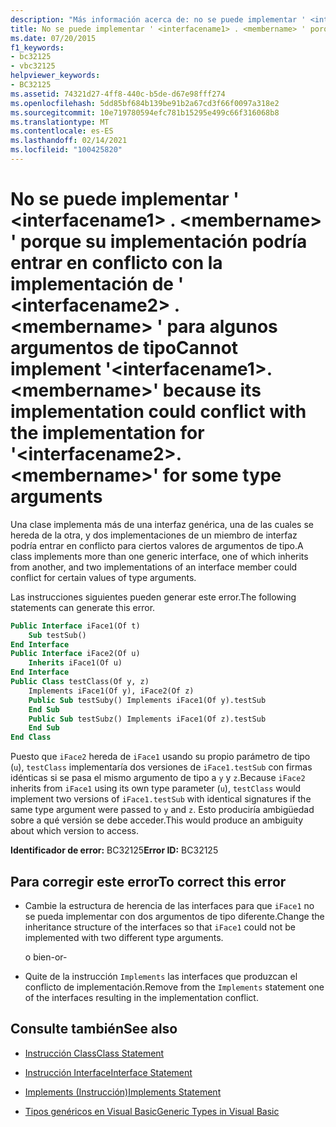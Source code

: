 ```yaml
---
description: "Más información acerca de: no se puede implementar ' <interfacename1> . <membername> ' porque su implementación podría entrar en conflicto con la implementación de ' <interfacename2> . <membername> ' para algunos argumentos de tipo"
title: No se puede implementar ' <interfacename1> . <membername> ' porque su implementación podría entrar en conflicto con la implementación de ' <interfacename2> . <membername> ' para algunos argumentos de tipo
ms.date: 07/20/2015
f1_keywords:
- bc32125
- vbc32125
helpviewer_keywords:
- BC32125
ms.assetid: 74321d27-4ff8-440c-b5de-d67e98fff274
ms.openlocfilehash: 5dd85bf684b139be91b2a67cd3f66f0097a318e2
ms.sourcegitcommit: 10e719780594efc781b15295e499c66f316068b8
ms.translationtype: MT
ms.contentlocale: es-ES
ms.lasthandoff: 02/14/2021
ms.locfileid: "100425820"
---
```

# <a name="cannot-implement-interfacename1membername-because-its-implementation-could-conflict-with-the-implementation-for-interfacename2membername-for-some-type-arguments"></a><span data-ttu-id="f992f-103">No se puede implementar ' \<interfacename1> . \<membername> ' porque su implementación podría entrar en conflicto con la implementación de ' \<interfacename2> . \<membername> ' para algunos argumentos de tipo</span><span class="sxs-lookup"><span data-stu-id="f992f-103">Cannot implement '\<interfacename1>.\<membername>' because its implementation could conflict with the implementation for '\<interfacename2>.\<membername>' for some type arguments</span></span>

<span data-ttu-id="f992f-104">Una clase implementa más de una interfaz genérica, una de las cuales se hereda de la otra, y dos implementaciones de un miembro de interfaz podría entrar en conflicto para ciertos valores de argumentos de tipo.</span><span class="sxs-lookup"><span data-stu-id="f992f-104">A class implements more than one generic interface, one of which inherits from another, and two implementations of an interface member could conflict for certain values of type arguments.</span></span>  
  
 <span data-ttu-id="f992f-105">Las instrucciones siguientes pueden generar este error.</span><span class="sxs-lookup"><span data-stu-id="f992f-105">The following statements can generate this error.</span></span>  
  
```vb  
Public Interface iFace1(Of t)  
    Sub testSub()  
End Interface  
Public Interface iFace2(Of u)  
    Inherits iFace1(Of u)  
End Interface  
Public Class testClass(Of y, z)  
    Implements iFace1(Of y), iFace2(Of z)  
    Public Sub testSuby() Implements iFace1(Of y).testSub  
    End Sub  
    Public Sub testSubz() Implements iFace1(Of z).testSub  
    End Sub  
End Class  
```  
  
 <span data-ttu-id="f992f-106">Puesto que `iFace2` hereda de `iFace1` usando su propio parámetro de tipo (`u`), `testClass` implementaría dos versiones de `iFace1.testSub` con firmas idénticas si se pasa el mismo argumento de tipo a `y` y `z`.</span><span class="sxs-lookup"><span data-stu-id="f992f-106">Because `iFace2` inherits from `iFace1` using its own type parameter (`u`), `testClass` would implement two versions of `iFace1.testSub` with identical signatures if the same type argument were passed to `y` and `z`.</span></span> <span data-ttu-id="f992f-107">Esto produciría ambigüedad sobre a qué versión se debe acceder.</span><span class="sxs-lookup"><span data-stu-id="f992f-107">This would produce an ambiguity about which version to access.</span></span>  
  
 <span data-ttu-id="f992f-108">**Identificador de error:** BC32125</span><span class="sxs-lookup"><span data-stu-id="f992f-108">**Error ID:** BC32125</span></span>  
  
## <a name="to-correct-this-error"></a><span data-ttu-id="f992f-109">Para corregir este error</span><span class="sxs-lookup"><span data-stu-id="f992f-109">To correct this error</span></span>  
  
- <span data-ttu-id="f992f-110">Cambie la estructura de herencia de las interfaces para que `iFace1` no se pueda implementar con dos argumentos de tipo diferente.</span><span class="sxs-lookup"><span data-stu-id="f992f-110">Change the inheritance structure of the interfaces so that `iFace1` could not be implemented with two different type arguments.</span></span>  
  
     <span data-ttu-id="f992f-111">o bien</span><span class="sxs-lookup"><span data-stu-id="f992f-111">-or-</span></span>  
  
- <span data-ttu-id="f992f-112">Quite de la instrucción `Implements` las interfaces que produzcan el conflicto de implementación.</span><span class="sxs-lookup"><span data-stu-id="f992f-112">Remove from the `Implements` statement one of the interfaces resulting in the implementation conflict.</span></span>  
  
## <a name="see-also"></a><span data-ttu-id="f992f-113">Consulte también</span><span class="sxs-lookup"><span data-stu-id="f992f-113">See also</span></span>

- [<span data-ttu-id="f992f-114">Instrucción Class</span><span class="sxs-lookup"><span data-stu-id="f992f-114">Class Statement</span></span>](../language-reference/statements/class-statement.md)
- [<span data-ttu-id="f992f-115">Instrucción Interface</span><span class="sxs-lookup"><span data-stu-id="f992f-115">Interface Statement</span></span>](../language-reference/statements/interface-statement.md)
- [<span data-ttu-id="f992f-116">Implements (Instrucción)</span><span class="sxs-lookup"><span data-stu-id="f992f-116">Implements Statement</span></span>](../language-reference/statements/implements-statement.md)

- [<span data-ttu-id="f992f-117">Tipos genéricos en Visual Basic</span><span class="sxs-lookup"><span data-stu-id="f992f-117">Generic Types in Visual Basic</span></span>](../programming-guide/language-features/data-types/generic-types.md)
